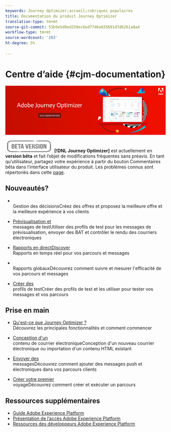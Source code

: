 ```yaml
---
keywords: Journey Optimizer;accueil;rubriques populaires
title: Documentation du produit Journey Optimizer
translation-type: tm+mt
source-git-commit: 55b9e5d8ed259ec6ed7746e835691d7d6261a8a4
workflow-type: tm+mt
source-wordcount: '203'
ht-degree: 5%

---
```


# Centre dʼaide {#cjm-documentation}

![](using/assets/do-not-localize/banner-cjm.png)

![](using/assets/do-not-localize/badge.png)
**[!DNL Journey Optimizer]** est actuellement en  **version bêta** et fait l’objet de modifications fréquentes sans préavis. En tant qu’utilisateur, partagez votre expérience à partir du bouton Commentaires bêta dans l’interface utilisateur du produit. Les problèmes connus sont répertoriés dans cette [page](using/known-issues.md).

## Nouveautés?


* [](using/offers/get-started/starting-offer-decisioning.md) </br> Gestion des décisionsCréez des offres et proposez la meilleure offre et la meilleure expérience à vos clients

* [Prévisualisation et ](using/preview.md) </br> messages de testUtiliser des profils de test pour les messages de prévisualisation, envoyer des BAT et contrôler le rendu des courriers électroniques

* [Rapports en directDiscover ](using/reports/live-report.md) </br> Rapports en temps réel pour vos parcours et messages

* [](using/reports/global-report.md) </br> Rapports globauxDécouvrez comment suivre et mesurer l&#39;efficacité de vos parcours et messages

* [Créer des ](using/building-journeys/creating-test-profiles.md) </br> profils de testCréer des profils de test et les utiliser pour tester vos messages et vos parcours

## Prise en main

* [Qu&#39;est-ce que Journey Optimizer ?](using/get-started.md) </br> Découvrez les principales fonctionnalités et comment commencer

* [Conception d&#39;un ](using/design-emails.md) </br>contenu de courrier électroniqueConception d&#39;un nouveau courrier électronique ou importation d&#39;un contenu HTML existant

* [Envoyer des ](using/building-journeys/journey.md) </br> messagesDécouvrez comment ajouter des messages push et électroniques dans vos parcours clients

* [Créer votre premier ](using/building-journeys/journeys-uc.md) </br>voyageDécouvrez comment créer et exécuter un parcours

## Ressources supplémentaires

* [Guide Adobe Experience Platform](https://experienceleague.adobe.com/docs/experience-platform/landing/home.html)
* [Présentation de l’accès Adobe Experience Platform](https://experienceleague.adobe.com/docs/experience-platform/access-control/home.html)
* [Ressources des développeurs Adobe Experience Platform](https://www.adobe.com/fr/experience-platform/documentation-and-developer-resources.html)
